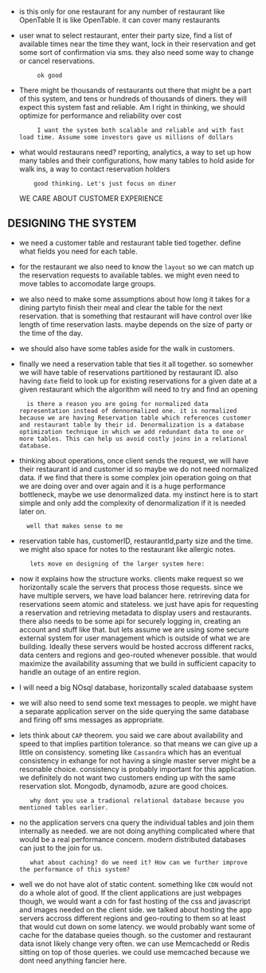- is this only for one restaurant for any number of restaurant like OpenTable
            It is like OpenTable. it can cover many restaurants
- user wnat to select restaurant, enter their party size, find a list of available times near the time they want, lock in their reservation and get some sort of confirmation via sms. they also need some way to change or cancel reservations.

           ok good

- There might be thousands of restaurants out there that might be a part of this system, and tens or hundreds of thousands of diners. they will expect this system fast and reliable. Am I right in thinking, we should optimize for performance and reliability over cost

           I want the system both scalable and reliable and with fast load time. Assume some investors gave us millions of dollars

- what would restaurans need? reporting, analytics, a way to set up how many tables and their configurations, how many tables to hold aside for walk ins, a way to contact reservation holders

          good thinking. Let's just focus on diner

  WE CARE ABOUT CUSTOMER EXPERIENCE

## DESIGNING THE SYSTEM

- we need a customer table and restaurant table tied together. define what fields you need for each table.
- for the restaurant we also need to know the `layout` so we can match up the reservation requests to available tables. we might even need to move tables to accomodate large groups.
- we also need to make some assumptions about how long it takes for a dining partyto finish their meal and clear the table for the next reservation. that is something that restaurant will have control over like length of time reservation lasts. maybe depends on the size of party or the time of the day.
- we should also have some tables aside for the walk in customers.
- finally we need a reservation table that ties it all together. so somewher we will have table of reservations partitioned by restaurant ID. also having `date` field to look up for existing reservations for a given date at a given restaurant which the algorithm will need to try and find an opening

        is there a reason you are going for normalized data representation instead of dennormalized one. it is normalized because we are having Reservation table which references customer and restaurant table by their id. Denormalization is a database optimization technique in which we add redundant data to one or more tables. This can help us avoid costly joins in a relational database.

- thinking about operations, once client sends the request, we will have their restaurant id and customer id so maybe we do not need normalized data. if we find that there is some complex join operation going on that we are doing over and over again and it is a huge performance bottleneck, maybe we use denormalized data. my instinct here is to start simple and only add the complexity of denormalization if it is needed later on.

        well that makes sense to me

- reservation table has, customerID, restaurantId,party size and the time. we might also space for notes to the restaurant like allergic notes.

         lets move on designing of the larger system here:

- now it explains how the structure works. clients make request so we horizontally scale the servers that process those requests. since we have multiple servers, we have load balancer here. retrireving data for reservations seem atomic and stateless. we just have apis for requesting a reservation and retrieving metadata to display users and restaurants. there also needs to be some api for securely logging in, creating an account and stuff like that. but lets assume we are using some secure external system for user management which is outside of what we are building. Ideally these servers would be hosted accross different racks, data centers and regions and geo-routed whenever possible. that would maximize the availability assuming that we build in sufficient capacity to handle an outage of an entire region.

- I will need a big NOsql database, horizontally scaled databaase system

- we will also need to send some text messages to people. we might have a separate application server on the side querying the same database and firing off sms messages as appropriate.

- lets think about `CAP` theorem. you said we care about availability and speed to that implies partition tolerance. so that means we can give up a little on consistency. someting like `Cassandra` which has an eventual consistency in exhange for not having a single master server might be a resonable choice. consistency is probably important for this application. we definitely do not want two customers ending up with the same reservation slot. Mongodb, dynamodb, azure are good choices.

         why dont you use a tradional relational database because you mentioned tables earlier.

- no the application servers cna query the individual tables and join them internally as needed. we are not doing anything complicated where that would be a real performance concern. modern distributed databases can just to the join for us.

         what about caching? do we need it? How can we further improve the performance of this system?

- well we do not have alot of static content. something like `CDN` would not do a whole alot of good. If the client applications are just webpages though, we would want a cdn for fast hosting of the css and javascript and images needed on the client side. we talked about hosting the app servers accross different regions and geo-routing to them so at least that would cut down on some latency. we would probably want some of cache for the database queies though. so the customer and restaurant data isnot likely change very often. we can use Memcachedd or Redis sitting on top of those queries. we could use memcached because we dont need anything fancier here.
